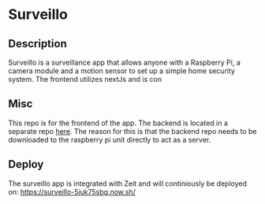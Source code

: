 # Surveillo 

## Description
Surveillo is a surveillance app that allows anyone with a Raspberry Pi, a camera module and a motion sensor
to set up a simple home security system.
The frontend utilizes nextJs and is con

## Misc
This repo is for the frontend of the app. The backend is located in a separate repo [here](https://github.com/daniel-salin/u11-backend). The reason for this is that the backend repo needs to be downloaded to the 
raspberry pi unit directly to act as a server.

## Deploy
The surveillo app is integrated with Zeit and will continiously be deployed on: https://surveillo-5juk75sbq.now.sh/